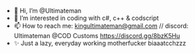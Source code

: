 - 👋 Hi, I’m @Ultimateman
- 👀 I’m interested in coding with  c#, c++ & codscript 
- 📫 How to reach me: kingultimateman@gmail.com // discord: Ultimateman @COD Customs https://discord.gg/8bzK5Hu
- ✨ Just a lazy, everyday working motherfucker biaaatcchzzz
<!---
DevUltimateman/DevUltimateman is a  special ✨ repository because its `README.md` (this file) appears on your GitHub profile.
You can click the Preview link to take a look at your changes.
--->
